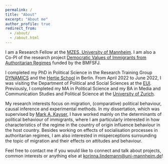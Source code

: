 ```yaml
---
permalink: /
title: "About"
excerpt: "About me"
author_profile: true
redirect_from: 
  - /about/
  - /about.html
---
```

  
I am a Research Fellow at the [MZES, University of Mannheim](https://www.mzes.uni-mannheim.de/d7/en). I am also a Co-PI of the research project [Democratic Values of Immigrants from Authoritarian Regimes](https://www.mzes.uni-mannheim.de/en/projects/detail/democratic-values-among-migrants-from-authoritarian-regimes) funded by the BMFSFJ. 

I completed my PhD in Political Science in the Research Training Group [DYNAMICS](https://www.sowi.hu-berlin.de/en/dynamics/) and the [Hertie School](https://www.hertie-school.org/en/) in Berlin. From April 2022 to June 2022, I was visiting the Department of Political and Social Sciences at the [EUI](https://www.eui.eu/en/home). Previously, I completed my MA in Political Science and my BA in Media and Communication Studies and Political Science at the [University of Zurich](https://www.uzh.ch/cmsssl/en.html).  

My research interests focus on migration, (comparative) political behaviour, causal inference and experimental methods. In my dissertation, which was supervised by [Mark A. Kayser](http://mark-kayser.com/), I have worked mainly on the determinants of political behaviour of immigrants, where I am particularly interested in how characteristics of the regime in the country of origin influence behaviour in the host country. Besides working on effects of socialisation processes in authoritarian regimes, I am also interested in misperceptions surrounding the topic of migration and their effects on attitudes and behaviour. 

Feel free to contact me if you would like to connect and talk about projects, common interests or anything else at [korinna.lindemann@uni-mannheim.de](mailto:korinna.lindemann@uni-mannheim.de)! 
  
  
  
